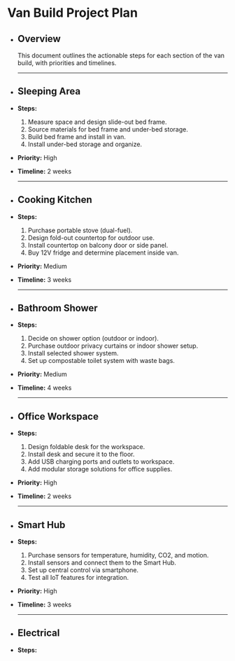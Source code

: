 # Van Build Project Plan
- ## Overview
  This document outlines the actionable steps for each section of the van build, with priorities and timelines.
  
  ---
- ## Sleeping Area
- **Steps:**
  1. Measure space and design slide-out bed frame.
  2. Source materials for bed frame and under-bed storage.
  3. Build bed frame and install in van.
  4. Install under-bed storage and organize.
- **Priority:** High
- **Timeline:** 2 weeks
  
  ---
- ## Cooking Kitchen
- **Steps:**
  1. Purchase portable stove (dual-fuel).
  2. Design fold-out countertop for outdoor use.
  3. Install countertop on balcony door or side panel.
  4. Buy 12V fridge and determine placement inside van.
- **Priority:** Medium
- **Timeline:** 3 weeks
  
  ---
- ## Bathroom Shower
- **Steps:**
  1. Decide on shower option (outdoor or indoor).
  2. Purchase outdoor privacy curtains or indoor shower setup.
  3. Install selected shower system.
  4. Set up compostable toilet system with waste bags.
- **Priority:** Medium
- **Timeline:** 4 weeks
  
  ---
- ## Office Workspace
- **Steps:**
  1. Design foldable desk for the workspace.
  2. Install desk and secure it to the floor.
  3. Add USB charging ports and outlets to workspace.
  4. Add modular storage solutions for office supplies.
- **Priority:** High
- **Timeline:** 2 weeks
  
  ---
- ## Smart Hub
- **Steps:**
  1. Purchase sensors for temperature, humidity, CO2, and motion.
  2. Install sensors and connect them to the Smart Hub.
  3. Set up central control via smartphone.
  4. Test all IoT features for integration.
- **Priority:** High
- **Timeline:** 3 weeks
  
  ---
- ## Electrical
- **Steps:**